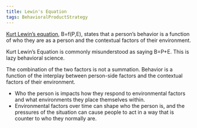 ```yaml
---
title: Lewin's Equation
tags: BehavioralProductStrategy
---
```

[Kurt Lewin’s equation](https://en.wikipedia.org/wiki/Lewin's_equation), B=f(P,E), states that a person’s behavior is a function of who they are as a person and the contextual factors of their environment.

Kurt Lewin’s Equation is commonly misunderstood as saying B=P+E. This is lazy behavioral science.

The combination of the two factors is not a summation. Behavior is a function of the interplay between person-side factors and the contextual factors of their environment.
* Who the person is impacts how they respond to environmental factors and what environments they place themselves within.
* Environmental factors over time can shape who the person is, and the pressures of the situation can cause people to act in a way that is counter to who they normally are.